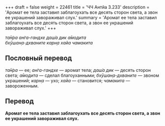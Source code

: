 +++
draft = false
weight = 22461
title = 'ЧЧ Антйа 3.233'
description = 'Аромат ее тела заставил заблагоухать все десять сторон света, а звон ее украшений завораживал слух.'
summary = 'Аромат ее тела заставил заблагоухать все десять сторон света, а звон ее украшений завораживал слух.'
+++

_та̄н̇ра ан̇га-гандхе даш́а дик а̄модита  
бхӯшан̣а-дхваните карн̣а хайа чамакита_

## Пословный перевод

_та̄н̇ра_ — ее; _ан̇га_\-_гандхе_ — аромат тела; _даш́а_ _дик_ — десять сторон света; _а̄модита_ — сделал благоуханными; _бхӯшан̣а_\-_дхваните_ — звоном украшений; _карн̣а_ — ухо; _хайа_ — становится; _чамакита_ — завороженным.

## Перевод

**Аромат ее тела заставил заблагоухать все десять сторон света, а звон ее украшений завораживал слух.**
